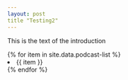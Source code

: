 ```yaml
---
layout: post
title "Testing2"
---
```


This is the text of the introduction 

<u1>
{% for item in site.data.podcast-list %}
	<li>{{ item }}</li>
{% endfor %}
</u1>